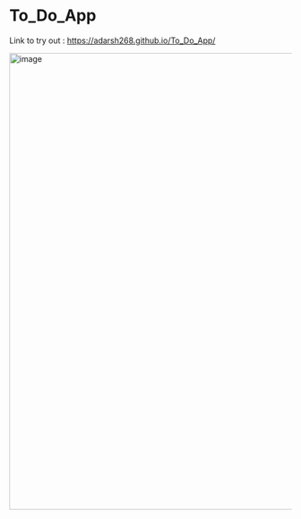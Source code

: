 # To_Do_App
Link to try out : https://adarsh268.github.io/To_Do_App/

<img width="815" alt="image" src="https://github.com/adarsh268/To_Do_App/assets/109815491/b968d823-8be0-4a64-9a75-5f3b6885a591">
